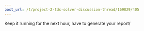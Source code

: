 ```yaml
---
post_url: /t/project-2-tds-solver-discussion-thread/169029/405
---
```

Keep it running for the next hour, have to generate your report/